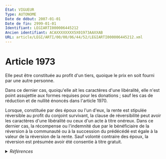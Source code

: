 ```yaml
---
État: VIGUEUR
Type: AUTONOME
Date de début: 2007-01-01
Date de fin: 2999-01-01
Identifiant: LEGIARTI000006445212
Ancien identifiant: ACAXXXXXXXX5X01973AAXXAB
URL: article/LEGI/ARTI/00/00/06/44/52/LEGIARTI000006445212.xml
---
```


<h1>Article 1973</h1>

Elle peut être constituée au profit d'un tiers, quoique le prix en soit fourni
par une autre personne.<br />

Dans ce dernier cas, quoiqu'elle ait les caractères d'une libéralité, elle n'est
point assujettie aux formes requises pour les donations ; sauf les cas de
réduction et de nullité énoncés dans l'article 1970.<br />

Lorsque, constituée par des époux ou l'un d'eux, la rente est stipulée
réversible au profit du conjoint survivant, la clause de réversibilité peut
avoir les caractères d'une libéralité ou ceux d'un acte à titre onéreux. Dans ce
dernier cas, la récompense ou l'indemnité due par le bénéficiaire de la
réversion à la communauté ou à la succession du prédécédé est égale à la valeur
de la réversion de la rente. Sauf volonté contraire des époux, la réversion est
présumée avoir été consentie à titre gratuit.


<details>
  <summary><em>Références</em></summary>

  <h2>Articles faisant référence à l'article</h2>
  
  <ul>
    <li>
      <a href="https://legal.tricoteuses.fr//redirection/LEGIARTI000006284863?vers=git&vers=legifrance">LOI n° 2006-728 du 23 juin 2006 portant réforme des successions et des libéralités - article 29 ENTIEREMENT_MODIF</a> MODIFICATION cible
    </li>
    <li>
      <a href="https://legal.tricoteuses.fr//redirection/LEGIARTI000006445208?vers=git&vers=legifrance">Code civil - article 1970 AUTONOME VIGUEUR, en vigueur depuis le 1804-03-21</a> CITATION cible
    </li>
  </ul>
  
  <h2>Références faites par l'article</h2>
  
  <ul>
    <li>
      2999-01-01 CITATION source <a href="https://legal.tricoteuses.fr//redirection/LEGIARTI000006445208?vers=git&vers=legifrance">Code civil - article 1970 AUTONOME VIGUEUR, en vigueur depuis le 1804-03-21</a>
    </li>
    <li>
      CODIFICATION source Loi 1804-03-10
    </li>
    <li>
      2006-06-23 MODIFICATION source <a href="https://legal.tricoteuses.fr//redirection/LEGIARTI000006284863?vers=git&vers=legifrance">LOI n° 2006-728 du 23 juin 2006 portant réforme des successions et des libéralités - article 29 ENTIEREMENT_MODIF</a>
    </li>
  </ul>
</details>
